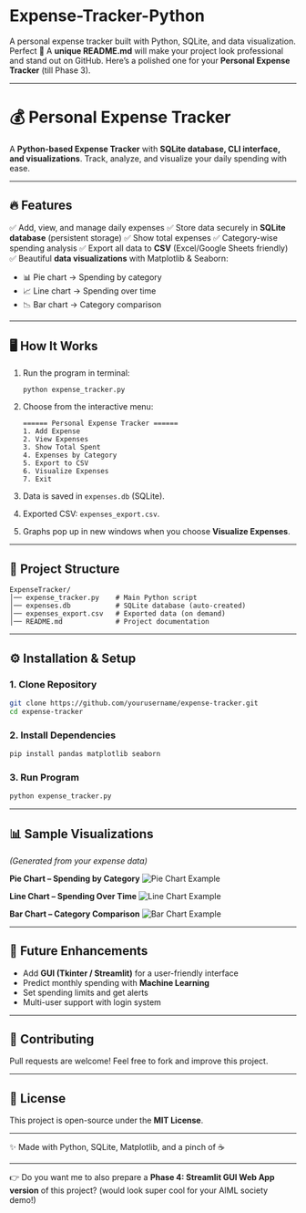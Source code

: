 # Expense-Tracker-Python
A personal expense tracker built with Python, SQLite, and data visualization.
Perfect 🚀 A **unique README.md** will make your project look professional and stand out on GitHub.
Here’s a polished one for your **Personal Expense Tracker** (till Phase 3).

---

# 💰 Personal Expense Tracker

A **Python-based Expense Tracker** with **SQLite database, CLI interface, and visualizations**.
Track, analyze, and visualize your daily spending with ease.

---

## 🔥 Features

✅ Add, view, and manage daily expenses
✅ Store data securely in **SQLite database** (persistent storage)
✅ Show total expenses
✅ Category-wise spending analysis
✅ Export all data to **CSV** (Excel/Google Sheets friendly)
✅ Beautiful **data visualizations** with Matplotlib & Seaborn:

* 📊 Pie chart → Spending by category
* 📈 Line chart → Spending over time
* 📉 Bar chart → Category comparison

---

## 🖥️ How It Works

1. Run the program in terminal:

   ```bash
   python expense_tracker.py
   ```
2. Choose from the interactive menu:

   ```
   ====== Personal Expense Tracker ======
   1. Add Expense
   2. View Expenses
   3. Show Total Spent
   4. Expenses by Category
   5. Export to CSV
   6. Visualize Expenses
   7. Exit
   ```
3. Data is saved in `expenses.db` (SQLite).
4. Exported CSV: `expenses_export.csv`.
5. Graphs pop up in new windows when you choose **Visualize Expenses**.

---

## 📂 Project Structure

```
ExpenseTracker/
│── expense_tracker.py    # Main Python script
│── expenses.db           # SQLite database (auto-created)
│── expenses_export.csv   # Exported data (on demand)
│── README.md             # Project documentation
```

---

## ⚙️ Installation & Setup

### 1. Clone Repository

```bash
git clone https://github.com/yourusername/expense-tracker.git
cd expense-tracker
```

### 2. Install Dependencies

```bash
pip install pandas matplotlib seaborn
```

### 3. Run Program

```bash
python expense_tracker.py
```

---

## 📊 Sample Visualizations

*(Generated from your expense data)*

**Pie Chart – Spending by Category**
![Pie Chart Example](<img width="1920" height="1013" alt="Screenshot (46)" src="https://github.com/user-attachments/assets/541dcf17-cf32-43c5-a8cc-d1155f049a95" />
)

**Line Chart – Spending Over Time**
![Line Chart Example](https://1drv.ms/i/c/e8d325ad0ad64386/EUEg_r-dM2xJigb30tZtgSMBw8x0yY33PKZOZyf_sHinQQ?e=tijfm1)

**Bar Chart – Category Comparison**
![Bar Chart Example](https://1drv.ms/i/c/e8d325ad0ad64386/EbG-r3dAUM1Mn6z4Qpp8VE4BPIViKHVbKuek6gJmk65__Q?e=I76WLK)

---

## 🚀 Future Enhancements

* Add **GUI (Tkinter / Streamlit)** for a user-friendly interface
* Predict monthly spending with **Machine Learning**
* Set spending limits and get alerts
* Multi-user support with login system

---

## 🤝 Contributing

Pull requests are welcome! Feel free to fork and improve this project.

---

## 📜 License

This project is open-source under the **MIT License**.

---

✨ Made with Python, SQLite, Matplotlib, and a pinch of ☕

---

👉 Do you want me to also prepare a **Phase 4: Streamlit GUI Web App version** of this project? (would look super cool for your AIML society demo!)

